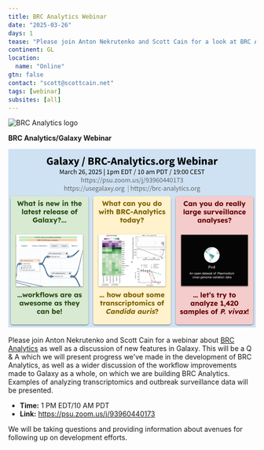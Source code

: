 ```yaml
---
title: BRC Analytics Webinar
date: "2025-03-26"
days: 1
tease: "Please join Anton Nekrutenko and Scott Cain for a look at BRC Analytics and new features in Galaxy!"
continent: GL
location:
  name: "Online"
gtn: false
contact: "scott@scottcain.net"
tags: [webinar]
subsites: [all]
---
```


![BRC Analytics logo](/images/logos/brc.svg)

**BRC Analytics/Galaxy Webinar**

![Webinar infologo](March26-2025.png)

Please join Anton Nekrutenko and Scott Cain for a webinar about [BRC Analytics](https://brc-analytics.org) as well as a discussion of new features in Galaxy. This will be a Q &amp; A which we will present progress we've made in the development of BRC Analytics, as well as a wider discussion of the workflow improvements made to Galaxy as a whole, on which we are building BRC Analytics. Examples of analyzing transcriptomics and outbreak surveillance data will be presented.


- **Time:** 1 PM EDT/10 AM PDT
- **Link:** https://psu.zoom.us/j/93960440173 

We will be taking questions and providing information about avenues for following up on development efforts.
